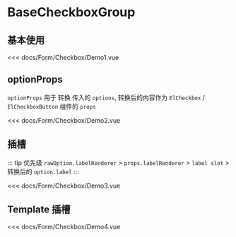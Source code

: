 # BaseCheckboxGroup

## 基本使用

<Demo1></Demo1>

<<< docs/Form/Checkbox/Demo1.vue

## optionProps

`optionProps` 用于 转换 传入的 `options`, 转换后的内容作为 `ElCheckbox` / `ElCheckboxButton` 组件的 `props`

<Demo2></Demo2>

<<< docs/Form/Checkbox/Demo2.vue

## 插槽

::: tip 优先级
`rawOption.labelRenderer` > `props.labelRenderer` > `label slot` > 转换后的 `option.label`
:::

<Demo3></Demo3>

<<< docs/Form/Checkbox/Demo3.vue

## Template 插槽

<Demo4></Demo4>

<<< docs/Form/Checkbox/Demo4.vue

<script setup>
import Demo1 from 'docs/Form/Checkbox/Demo1.vue'
import Demo2 from 'docs/Form/Checkbox/Demo2.vue'
import Demo3 from 'docs/Form/Checkbox/Demo3.vue'
import Demo4 from 'docs/Form/Checkbox/Demo4.vue'
</script>